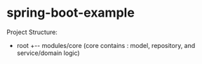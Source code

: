 # spring-boot-example
Project Structure:
+ root
+-- modules/core (core contains : model, repository, and service/domain logic)

